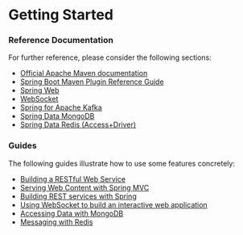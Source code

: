 # Getting Started

### Reference Documentation
For further reference, please consider the following sections:

* [Official Apache Maven documentation](https://maven.apache.org/guides/index.html)
* [Spring Boot Maven Plugin Reference Guide](https://docs.spring.io/spring-boot/docs/2.2.5.RELEASE/maven-plugin/)
* [Spring Web](https://docs.spring.io/spring-boot/docs/2.2.5.RELEASE/reference/htmlsingle/#boot-features-developing-web-applications)
* [WebSocket](https://docs.spring.io/spring-boot/docs/2.2.5.RELEASE/reference/htmlsingle/#boot-features-websockets)
* [Spring for Apache Kafka](https://docs.spring.io/spring-boot/docs/2.2.5.RELEASE/reference/htmlsingle/#boot-features-kafka)
* [Spring Data MongoDB](https://docs.spring.io/spring-boot/docs/2.2.5.RELEASE/reference/htmlsingle/#boot-features-mongodb)
* [Spring Data Redis (Access+Driver)](https://docs.spring.io/spring-boot/docs/2.2.5.RELEASE/reference/htmlsingle/#boot-features-redis)

### Guides
The following guides illustrate how to use some features concretely:

* [Building a RESTful Web Service](https://spring.io/guides/gs/rest-service/)
* [Serving Web Content with Spring MVC](https://spring.io/guides/gs/serving-web-content/)
* [Building REST services with Spring](https://spring.io/guides/tutorials/bookmarks/)
* [Using WebSocket to build an interactive web application](https://spring.io/guides/gs/messaging-stomp-websocket/)
* [Accessing Data with MongoDB](https://spring.io/guides/gs/accessing-data-mongodb/)
* [Messaging with Redis](https://spring.io/guides/gs/messaging-redis/)

